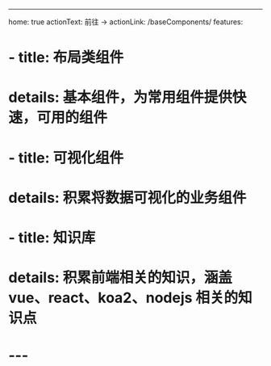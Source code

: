 ---
home: true
actionText: 前往 →
actionLink: /baseComponents/
features:
# - title: 布局类组件
#   details: 基本组件，为常用组件提供快速，可用的组件
# - title: 可视化组件
#   details: 积累将数据可视化的业务组件
# - title: 知识库
#   details: 积累前端相关的知识，涵盖 vue、react、koa2、nodejs 相关的知识点
# ---